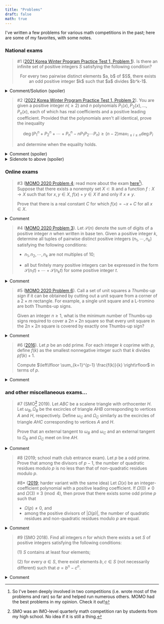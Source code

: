 ```yaml
---
title: "Problems"
draft: false
math: true
---
```


I've written a few problems for various math competitions in the past; here are some of my favorites, with some notes.

### National exams 

> #1 ([2021 Korea Winter Program Practice Test 1, Problem 1][kmo_1]). Is there an infinite set of positive integers $S$ satisfying the following condition?
>
><center>
>For every two pairwise distinct elements $a, b$ of $S$, there exists an odd positive integer $k$ such that $a$ divides $b^k-1$. 
></center>

<details>
<summary>Comment/Solution (spoiler)</summary>
I like this problem because it has a really elegant construction that is hard to find: take $S$ to be the set containing the square of all primes $\equiv 3 \pmod{4}$. 
</details>


>#2 ([2022 Korea Winter Program Practice Test 1, Problem 2][kmo_2]).
>You are given a positive integer $n (\ge 2)$ and $n$ polynomials $P_1(x), P_2(x), \ldots, P_n(x)$, each of which has real coefficients and a positive leading coefficient. Provided that the polynomials aren't all identical, prove the inequality
>
>$$ \deg \left(P_1^n+P_2^n+\cdots+P_n^n-nP_1P_2\cdots P_n \right) \ge (n-2) \max_{1\le i\le n} \deg P_i $$
>
>and determine when the equality holds.

<details>
<summary>Comment (spoiler)</summary>
The most recent troll problem made by me. There is a one-liner solution, yet only one out of the ~80 contestants managed to find it.

Many others submitted pages after pages... 
</details>

<details>
<summary>Sidenote to above (spoiler)</summary>
In fact you can prove
$$\deg \left(P_1^n+P_2^n+\cdots+P_n^n-nP_1P_2\cdots P_n \right) = (n-2) \max_{1\le i\le n} \deg P_i + 2 \max_{1 \le i \neq j \le n} \deg (P_i - P_j).$$
</details>

### Online exams 
>#3 ([MOMO 2020 Problem 4][momo_2020_4]; read more about the exam [here][momo][^1]). Suppose that there exists a nonempty set $X \subset \mathbb{R}$ and a function $f: X \rightarrow X$ such that for $x, y \in X$, $f(x) +y \in X$ if and only if $x \neq y$. 
>   
>Prove that there is a real constant $C$ for which $f(x) = - x + C$ for all $x \in X$.

<details>
<summary>Comment</summary>
I deeply regret not sending this problem to the IMO. This is nontraditional yet nontrivial and has some connection with abstract algebra, which makes it more intriguing. 
</details>


> #4 ([MOMO 2020 Problem 3][momo_2020_3]). Let $\mathcal{S}(n)$ denote the sum of digits of a positive integer $n$ when written in base ten. Given a positive integer $k$, determine all tuples of pairwise distinct positive integers $(n_1, \cdots, n_k)$ satisfying the following conditions:
>
>- $n_1, n_2, \cdots, n_k$ are not multiples of $10$;
>        
>- all but finitely many positive integers can be expressed in the form $\mathcal{S}(n_1t)+\cdots +\mathcal{S}(n_kt)$ for some positive integer $t$.

<details>
<summary>Comment</summary>
Very hard problem; the $k=1$ case isn't trivial either. 
</details>


> #5 ([MOMO 2020 Problem 6][momo_2020_6]). Call a set of unit squares a *Thumbs-up sign* if it can be obtained by cutting out a unit square from a corner of a $2 \times m$ rectangle. For example, a single unit square and a L-tromino are both Thumbs-up signs. 
>
> Given an integer $n \ge 1$, what is the minimum number of Thumbs-up signs required to cover a $2n \times 2n$ square so that every unit square in the $2n \times 2n$ square is covered by exactly one Thumbs-up sign?

<details>
<summary>Comment</summary>
Co-authored this with a friend, and had so much fun writing this! Very hard problem; partly inspired by <a href="https://artofproblemsolving.com/community/c6h1766862p11573511">Korea Winter Program Practice Test 1 Problem 4</a>. 
</details>

> #6 ([2016][cycmo]). Let $p$ be an odd prime. For each integer $k$ coprime with $p$, define $f(k)$ as the smallest nonnegative integer such that $k$ divides $pf(k)+1$. 
>
>Compute $\left\lfloor \sum_{k=1}^{p-1} \frac{f(k)}{k} \right\rfloor$ in terms of $p$.

<details>
<summary>Comment</summary>
This is the very first problem I wrote as a middle-schooler. Still seems like a decent problem. </details>


### and other miscellaneous exams...
> #7 (SMO[^2] 2019). Let $ABC$ be a scalene triangle with orthocenter $H$. Let $\omega_B, \Omega_B$ be the excircles of triangle $AHB$ corresponding to vertices $A$ and $H$, respectively. Define $\omega_C$ and $\Omega_C$ similarly as the excircles of triangle $AHC$ corresponding to vertices $A$ and $H$.
>
>Prove that an external tangent to $\omega_B$ and $\omega_C$ and an external tangent to $\Omega_B$ and $\Omega_C$ meet on line $AH$.

<details>
<summary>Comment</summary>
The best geometry problem I've written. The statement's so simple yet so hard; no one I personally know managed to prove it. </details>


>#8 (2019; school math club entrance exam). Let $p$ be a odd prime. Prove that among the divisors of $p-1$, the number of quadratic residues modulo $p$ is no less than that of non-quadratic residues modulo $p$.
>
>
>#8* ([2019][mo_ent]; harder variant with the same idea) Let $\Omega(x)$ be an integer-coefficient polynomial with a positive leading coefficient. If $\Omega(0) \neq 0$ and $\Omega(3) \equiv 3 \pmod 4$, then prove that there exists some odd prime $p$ such that
>
>- $\Omega(p) \neq 0$, and
>- among the positive divisors of $|\Omega(p)|$, the number of quadratic residues and non-quadratic residues modulo $p$ are equal.

<details>
<summary>Comment</summary>
The best geometry problem I've written. The statement's so simple yet so hard; no one I personally know managed to prove it. </details>


> #9 (SMO 2018). Find all integers $n$ for which there exists a set $S$ of positive integers satisfying the following conditions:
>
>(1) $S$ contains at least four elements;
>
>(2) for every $a \in S$, there exist elements $b, c \in S$ (not necessarily different) such that $a = b^n - c^n$. 

<details>
<summary>Comment</summary>
The first troll problem I've written. More than 2/3 of the contestants fakesolved the problem, including an IMO gold medalist. 
</details>


[^1]: So I've been deeply involved in two competitions (i.e. wrote most of the problems and ran) so far and helped run numerous others. MOMO had the best problems in my opinion. Check it out!
[^2]: SMO was an IMO-level quarterly math competition ran by students from my high school. No idea if it is still a thing. 

[imo]: https://imo-official.org/
[momo]: https://artofproblemsolving.com/community/q1h1973300p13685505
[momo_2020_3]: https://artofproblemsolving.com/community/q1h1984151p13801370
[momo_2020_4]: https://artofproblemsolving.com/community/q1h1984152p13801379
[momo_2020_6]: https://artofproblemsolving.com/community/q3h1984154p13801399
[kmo_1]: https://artofproblemsolving.com/community/c6h2443251p20260411
[kmo_2]: https://artofproblemsolving.com/community/c6h2904877p25898210
[kmo_3]: https://artofproblemsolving.com/community/c6h1766862p11573511
[cycmo]: https://artofproblemsolving.com/community/c6h1245555p6386603
[mo_ent]: https://artofproblemsolving.com/community/q4h1801529p11963436